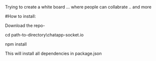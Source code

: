 Trying to  create a white board ... where people can collabrate .. and more


#How to install:

Download the repo-

cd path-to-directory\chatapp-socket.io

npm install

This will install all dependencies in package.json
